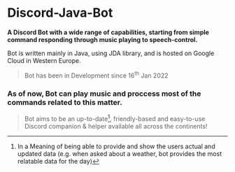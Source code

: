 # Discord-Java-Bot
**A Discord Bot with a wide range of capabilities, starting from simple command responding through music playing to speech-control.**

Bot is written mainly in Java, using JDA library, and is hosted on Google Cloud in Western Europe.
>Bot has been in Development since 16<sup>th</sup> Jan 2022

### As of now, Bot can play music and proccess most of the commands related to this matter.
>Bot aims to be an up-to-date[^note], friendly-based and easy-to-use Discord companion & helper available all across the continents!


[^note]: In a Meaning of being able to provide and show the users actual and updated data (e.g. when asked about a weather, bot provides the most relatable data for the day)
